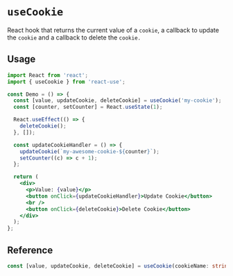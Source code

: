 # `useCookie`

React hook that returns the current value of a `cookie`, a callback to update the `cookie`
and a callback to delete the `cookie.`

## Usage

```jsx
import React from 'react';
import { useCookie } from 'react-use';

const Demo = () => {
  const [value, updateCookie, deleteCookie] = useCookie('my-cookie');
  const [counter, setCounter] = React.useState(1);

  React.useEffect(() => {
    deleteCookie();
  }, []);

  const updateCookieHandler = () => {
    updateCookie(`my-awesome-cookie-${counter}`);
    setCounter((c) => c + 1);
  };

  return (
    <div>
      <p>Value: {value}</p>
      <button onClick={updateCookieHandler}>Update Cookie</button>
      <br />
      <button onClick={deleteCookie}>Delete Cookie</button>
    </div>
  );
};
```

## Reference

<!-- eslint-skip -->

```ts
const [value, updateCookie, deleteCookie] = useCookie(cookieName: string);
```
